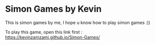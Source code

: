 # Simon Games by Kevin
This is simon games by me, I hope u know how to play simon games :))

To play this game, open this link first : 
https://kevinzamzami.github.io/Simon-Games/
